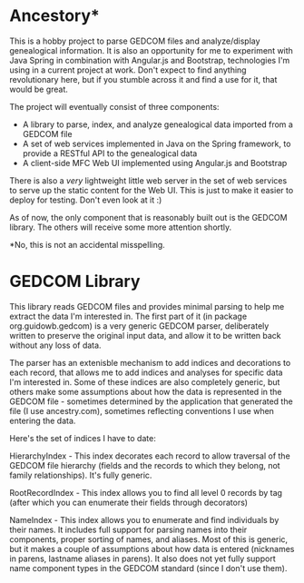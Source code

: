 Ancestory*
==========

This is a hobby project to parse GEDCOM files and analyze/display genealogical information. It is also an
opportunity for me to experiment with Java Spring in combination with Angular.js and Bootstrap, technologies
I'm using in a current project at work. Don't expect to find anything revolutionary here, but if you stumble
across it and find a use for it, that would be great.

The project will eventually consist of three components:
- A library to parse, index, and analyze genealogical data imported from a GEDCOM file
- A set of web services implemented in Java on the Spring framework, to provide a RESTful API to the
  genealogical data
- A client-side MFC Web UI implemented using Angular.js and Bootstrap

There is also a *very* lightweight little web server in the set of web services to serve up the static
content for the Web UI. This is just to make it easier to deploy for testing. Don't even look at it :)

As of now, the only component that is reasonably built out is the GEDCOM library. The others will receive
some more attention shortly.

*No, this is not an accidental misspelling.


GEDCOM Library
==============

This library reads GEDCOM files and provides minimal parsing to help me extract the data I'm interested in.
The first part of it (in package org.guidowb.gedcom) is a very generic GEDCOM parser, deliberately written to
preserve the original input data, and allow it to be written back without any loss of data.

The parser has an extenisble mechanism to add indices and decorations to each record, that allows me to add
indices and analyses for specific data I'm interested in. Some of these indices are also completely generic,
but others make some assumptions about how the data is represented in the GEDCOM file - sometimes determined
by the application that generated the file (I use ancestry.com), sometimes reflecting conventions I use when
entering the data.

Here's the set of indices I have to date:

HierarchyIndex - This index decorates each record to allow traversal of the GEDCOM file hierarchy (fields
and the records to which they belong, not family relationships). It's fully generic.

RootRecordIndex - This index allows you to find all level 0 records by tag (after which you can enumerate
their fields through decorators)

NameIndex - This index allows you to enumerate and find individuals by their names. It includes full support
for parsing names into their components, proper sorting of names, and aliases. Most of this is generic, but
it makes a couple of assumptions about how data is entered (nicknames in parens, lastname aliases in parens).
It also does not yet fully support name component types in the GEDCOM standard (since I don't use them).
